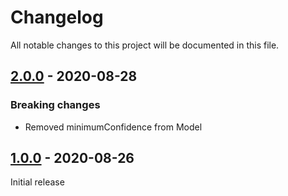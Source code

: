 # Changelog

All notable changes to this project will be documented in this file.

## [2.0.0] - 2020-08-28

### Breaking changes

* Removed minimumConfidence from Model

## [1.0.0] - 2020-08-26

Initial release

[2.0.0]: https://github.com/andreekeberg/ml-classify-text-js/releases/tag/2.0.0
[1.0.0]: https://github.com/andreekeberg/ml-classify-text-js/releases/tag/1.0.0
